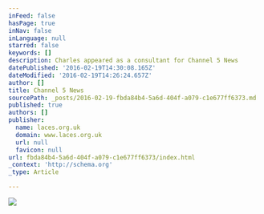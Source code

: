 ```yaml
---
inFeed: false
hasPage: true
inNav: false
inLanguage: null
starred: false
keywords: []
description: Charles appeared as a consultant for Channel 5 News
datePublished: '2016-02-19T14:30:08.165Z'
dateModified: '2016-02-19T14:26:24.657Z'
author: []
title: Channel 5 News
sourcePath: _posts/2016-02-19-fbda84b4-5a6d-404f-a079-c1e677ff6373.md
published: true
authors: []
publisher:
  name: laces.org.uk
  domain: www.laces.org.uk
  url: null
  favicon: null
url: fbda84b4-5a6d-404f-a079-c1e677ff6373/index.html
_context: 'http://schema.org'
_type: Article

---
```

![](http://www.laces.org.uk/images/press/screensize/2013-08-04_Channel_5.jpg)